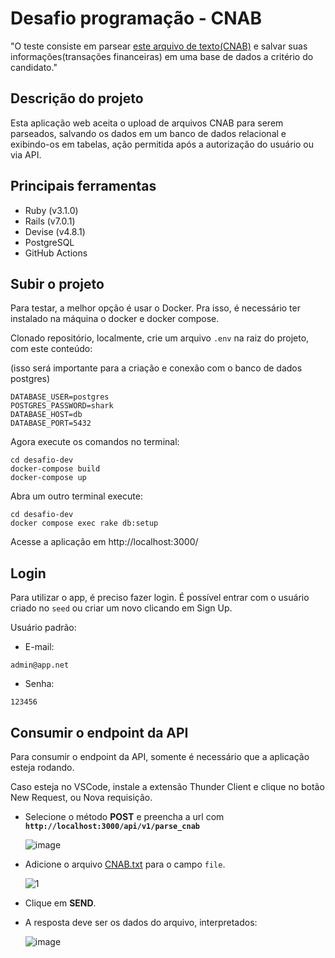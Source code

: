 # Desafio programação - CNAB

"O teste consiste em parsear [este arquivo de texto(CNAB)](https://github.com/ByCodersTec/desafio-ruby-on-rails/blob/master/CNAB.txt) e salvar suas informações(transações financeiras) em uma base de dados a critério do candidato."

## Descrição do projeto

Esta aplicação web aceita o upload de arquivos CNAB para serem parseados, salvando os dados em um banco de dados relacional e exibindo-os em tabelas, ação permitida após a autorização do usuário ou via API.

## Principais ferramentas
- Ruby (v3.1.0)
- Rails (v7.0.1)
- Devise (v4.8.1)
- PostgreSQL
- GitHub Actions

## Subir o projeto

Para testar, a melhor opção é usar o Docker. Pra isso, é necessário ter instalado na máquina o docker e docker compose.

Clonado repositório, localmente, crie um arquivo `.env` na raiz do projeto, com este conteúdo:

(isso será importante para a criação e conexão com o banco de dados postgres)

```
DATABASE_USER=postgres
POSTGRES_PASSWORD=shark
DATABASE_HOST=db
DATABASE_PORT=5432
```

Agora execute os comandos no terminal:

```
cd desafio-dev
docker-compose build
docker-compose up
```

Abra um outro terminal execute:

```
cd desafio-dev
docker compose exec rake db:setup
```

Acesse a aplicação em http://localhost:3000/

## Login

Para utilizar o app, é preciso fazer login. É possível entrar com o usuário criado no `seed` ou criar um novo clicando em Sign Up.

Usuário padrão:

- E-mail: 
```
admin@app.net
```
- Senha:
```
123456
```
## Consumir o endpoint da API

Para consumir o endpoint da API, somente é necessário que a aplicação esteja rodando.

Caso esteja no VSCode, instale a extensão Thunder Client e clique no botão New Request, ou Nova requisição.

- Selecione o método **POST** e preencha a url com **`http://localhost:3000/api/v1/parse_cnab`**

  ![image](https://user-images.githubusercontent.com/74281572/196061726-e10da8e3-8d86-481f-ad06-7fcf14f98bb1.png)

- Adicione o arquivo [CNAB.txt](https://github.com/ByCodersTec/desafio-ruby-on-rails/blob/master/CNAB.txt) para o campo `file`.

  ![1](https://user-images.githubusercontent.com/74281572/196061737-cacdc40a-0547-4749-aa52-b9786a3d4101.PNG)

- Clique em **SEND**.

- A resposta deve ser os dados do arquivo, interpretados:

  ![image](https://user-images.githubusercontent.com/74281572/196061795-1cd4d23b-e481-45c9-b0ca-1be6712cd7c9.png)
